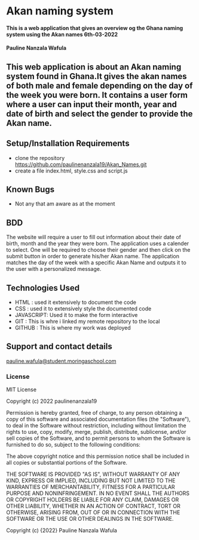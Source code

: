 # Akan naming system
#### This is a web application that gives an overview og the Ghana naming system using the Akan names 6th-03-2022
#### Pauline Nanzala Wafula
## This web application is about an Akan naming system found in Ghana.It gives the akan names of both male and female depending on the day of the week you were born. It contains a user form where a user can input their month, year and date of birth and select the gender to provide the Akan name.
## Setup/Installation Requirements
* clone the repository
https://github.com/paulinenanzala19/Akan_Names.git
* create a file index.html, style.css and script.js

 
## Known Bugs
* Not any that am aware as at the moment
## BDD
The website will require a user to fill out information about their date of birth, month and the year they were born. The application uses a calender to select. One will be required to choose their gender and then click on the submit button in order to generate his/her Akan name. The application matches the day of the week with a specific Akan Name and outputs it to the user with a personalized message.


## Technologies Used
- HTML : used it extensively to document the code
- CSS  : used it to extensively style the documented code
- JAVASCRIPT: Used it to make the form interactive
- GIT  : This is whre i linked my remote repository to the local
- GITHUB : This is where my work was deployed
## Support and contact details
 pauline.wafula@student.moringaschool.com
### License
MIT License

Copyright (c) 2022 paulinenanzala19

Permission is hereby granted, free of charge, to any person obtaining a copy
of this software and associated documentation files (the "Software"), to deal
in the Software without restriction, including without limitation the rights
to use, copy, modify, merge, publish, distribute, sublicense, and/or sell
copies of the Software, and to permit persons to whom the Software is
furnished to do so, subject to the following conditions:

The above copyright notice and this permission notice shall be included in all
copies or substantial portions of the Software.

THE SOFTWARE IS PROVIDED "AS IS", WITHOUT WARRANTY OF ANY KIND, EXPRESS OR
IMPLIED, INCLUDING BUT NOT LIMITED TO THE WARRANTIES OF MERCHANTABILITY,
FITNESS FOR A PARTICULAR PURPOSE AND NONINFRINGEMENT. IN NO EVENT SHALL THE
AUTHORS OR COPYRIGHT HOLDERS BE LIABLE FOR ANY CLAIM, DAMAGES OR OTHER
LIABILITY, WHETHER IN AN ACTION OF CONTRACT, TORT OR OTHERWISE, ARISING FROM,
OUT OF OR IN CONNECTION WITH THE SOFTWARE OR THE USE OR OTHER DEALINGS IN THE
SOFTWARE.

Copyright (c) {2022}
Pauline Nanzala Wafula